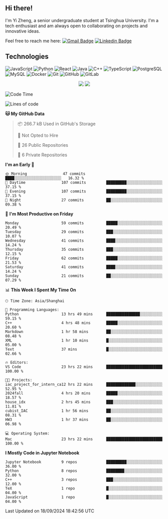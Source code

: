 ## Hi there!

I'm Yi Zheng, a senior undergraduate student at Tsinghua University. I'm a tech enthusiast and am always open to collaborating on projects and innovative ideas.

Feel free to reach me here: [![Gmail Badge](https://img.shields.io/badge/-zhengyi20thu@gmail.com-c14438?style=flat-square&logo=Gmail&logoColor=white&link=mailto:zhengyi20thu@gmail.com)](mailto:zhengyi20thu@gmail.com)
[![Linkedin Badge](https://img.shields.io/badge/-yizheng20-blue?style=flat-square&logo=Linkedin&logoColor=white&link=https://www.linkedin.com/in/yizheng20/)](https://www.linkedin.com/in/yi-zheng-mfe/)

## Technologies

![JavaScript](https://img.shields.io/badge/-JavaScript-black?style=flat-square&logo=javascript)
![Python](https://img.shields.io/badge/-Python-black?style=flat-square&logo=Python)
![React](https://img.shields.io/badge/-React-black?style=flat-square&logo=react)
![Java](https://img.shields.io/badge/-java-E34A86?style=flat-square&logo=java)
![C++](https://img.shields.io/badge/-C++-00599C?style=flat-square&logo=c)
![TypeScript](https://img.shields.io/badge/-TypeScript-007ACC?style=flat-square&logo=typescript)
![PostgreSQL](https://img.shields.io/badge/-PostgreSQL-336791?style=flat-square&logo=postgresql)
![MySQL](https://img.shields.io/badge/-MySQL-black?style=flat-square&logo=mysql)
![Docker](https://img.shields.io/badge/-Docker-black?style=flat-square&logo=docker)
![Git](https://img.shields.io/badge/-Git-black?style=flat-square&logo=git)
![GitHub](https://img.shields.io/badge/-GitHub-181717?style=flat-square&logo=github)
![GitLab](https://img.shields.io/badge/-GitLab-FCA121?style=flat-square&logo=gitlab)

<p align="center">
    <img src = "https://github-readme-stats.vercel.app/api?username=Zheng-Yi-git&show_icons=true&theme=yeblu&hide_border=true&count_private=true">
    <img src = "https://github-readme-stats.vercel.app/api/top-langs/?username=Zheng-Yi-git&hide=html,css&theme=yeblu&layout=compact&hide_border=true&count_private=true&langs_count=8">
</p>

<!--START_SECTION:waka-->
![Code Time](http://img.shields.io/badge/Code%20Time-1%2C084%20hrs%2055%20mins-blue)

![Lines of code](https://img.shields.io/badge/From%20Hello%20World%20I%27ve%20Written-2.7%20million%20lines%20of%20code-blue)

**🐱 My GitHub Data** 

> 📦 266.7 kB Used in GitHub's Storage 
 > 
> 🚫 Not Opted to Hire
 > 
> 📜 26 Public Repositories 
 > 
> 🔑 6 Private Repositories 
 > 
**I'm an Early 🐤** 

```text
🌞 Morning                47 commits          ████░░░░░░░░░░░░░░░░░░░░░   16.32 % 
🌆 Daytime                107 commits         █████████░░░░░░░░░░░░░░░░   37.15 % 
🌃 Evening                107 commits         █████████░░░░░░░░░░░░░░░░   37.15 % 
🌙 Night                  27 commits          ██░░░░░░░░░░░░░░░░░░░░░░░   09.38 % 
```
📅 **I'm Most Productive on Friday** 

```text
Monday                   59 commits          █████░░░░░░░░░░░░░░░░░░░░   20.49 % 
Tuesday                  29 commits          ███░░░░░░░░░░░░░░░░░░░░░░   10.07 % 
Wednesday                41 commits          ████░░░░░░░░░░░░░░░░░░░░░   14.24 % 
Thursday                 35 commits          ███░░░░░░░░░░░░░░░░░░░░░░   12.15 % 
Friday                   62 commits          █████░░░░░░░░░░░░░░░░░░░░   21.53 % 
Saturday                 41 commits          ████░░░░░░░░░░░░░░░░░░░░░   14.24 % 
Sunday                   21 commits          ██░░░░░░░░░░░░░░░░░░░░░░░   07.29 % 
```


📊 **This Week I Spent My Time On** 

```text
🕑︎ Time Zone: Asia/Shanghai

💬 Programming Languages: 
Python                   13 hrs 49 mins      ███████████████░░░░░░░░░░   59.15 % 
C++                      4 hrs 48 mins       █████░░░░░░░░░░░░░░░░░░░░   20.60 % 
Markdown                 1 hr 58 mins        ██░░░░░░░░░░░░░░░░░░░░░░░   08.48 % 
XML                      1 hr 10 mins        █░░░░░░░░░░░░░░░░░░░░░░░░   05.00 % 
Text                     37 mins             █░░░░░░░░░░░░░░░░░░░░░░░░   02.66 % 

🔥 Editors: 
VS Code                  23 hrs 22 mins      █████████████████████████   100.00 % 

🐱‍💻 Projects: 
iac_project_for_intern_ca12 hrs 22 mins      █████████████░░░░░░░░░░░░   52.95 % 
2024fall                 4 hrs 20 mins       █████░░░░░░░░░░░░░░░░░░░░   18.57 % 
house_idx                2 hrs 45 mins       ███░░░░░░░░░░░░░░░░░░░░░░   11.81 % 
cubist_IAC               1 hr 56 mins        ██░░░░░░░░░░░░░░░░░░░░░░░   08.31 % 
HW3                      1 hr 37 mins        ██░░░░░░░░░░░░░░░░░░░░░░░   06.98 % 

💻 Operating System: 
Mac                      23 hrs 22 mins      █████████████████████████   100.00 % 
```

**I Mostly Code in Jupyter Notebook** 

```text
Jupyter Notebook         9 repos             █████████░░░░░░░░░░░░░░░░   36.00 % 
Python                   8 repos             ████████░░░░░░░░░░░░░░░░░   32.00 % 
C++                      3 repos             ███░░░░░░░░░░░░░░░░░░░░░░   12.00 % 
TeX                      1 repo              █░░░░░░░░░░░░░░░░░░░░░░░░   04.00 % 
JavaScript               1 repo              █░░░░░░░░░░░░░░░░░░░░░░░░   04.00 % 
```




 Last Updated on 18/09/2024 18:42:56 UTC
<!--END_SECTION:waka-->
